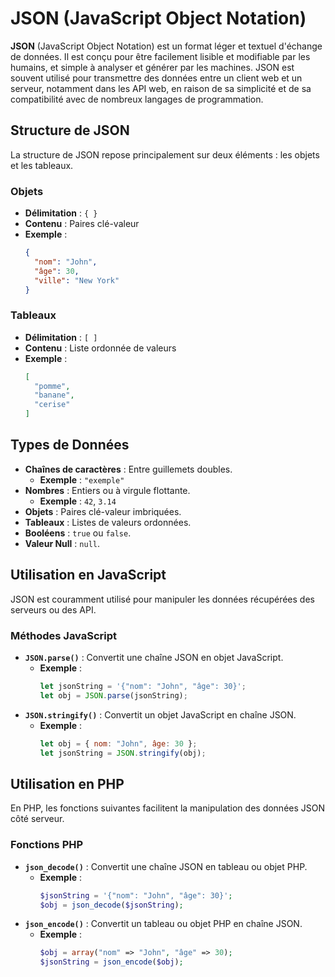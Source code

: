 # JSON (JavaScript Object Notation)

**JSON** (JavaScript Object Notation) est un format léger et textuel d'échange de données. Il est conçu pour être facilement lisible et modifiable par les humains, et simple à analyser et générer par les machines. JSON est souvent utilisé pour transmettre des données entre un client web et un serveur, notamment dans les API web, en raison de sa simplicité et de sa compatibilité avec de nombreux langages de programmation.

## Structure de JSON

La structure de JSON repose principalement sur deux éléments : les objets et les tableaux.

### Objets

- **Délimitation** : `{ }`
- **Contenu** : Paires clé-valeur
- **Exemple** :
  ```json
  {
    "nom": "John",
    "âge": 30,
    "ville": "New York"
  }
  ```

### Tableaux

- **Délimitation** : `[ ]`
- **Contenu** : Liste ordonnée de valeurs
- **Exemple** :
  ```json
  [
    "pomme",
    "banane",
    "cerise"
  ]
  ```

## Types de Données

- **Chaînes de caractères** : Entre guillemets doubles.
  - **Exemple** : `"exemple"`
- **Nombres** : Entiers ou à virgule flottante.
  - **Exemple** : `42`, `3.14`
- **Objets** : Paires clé-valeur imbriquées.
- **Tableaux** : Listes de valeurs ordonnées.
- **Booléens** : `true` ou `false`.
- **Valeur Null** : `null`.

## Utilisation en JavaScript

JSON est couramment utilisé pour manipuler les données récupérées des serveurs ou des API.

### Méthodes JavaScript

- **`JSON.parse()`** : Convertit une chaîne JSON en objet JavaScript.
  - **Exemple** :
    ```javascript
    let jsonString = '{"nom": "John", "âge": 30}';
    let obj = JSON.parse(jsonString);
    ```
- **`JSON.stringify()`** : Convertit un objet JavaScript en chaîne JSON.
  - **Exemple** :
    ```javascript
    let obj = { nom: "John", âge: 30 };
    let jsonString = JSON.stringify(obj);
    ```

## Utilisation en PHP

En PHP, les fonctions suivantes facilitent la manipulation des données JSON côté serveur.

### Fonctions PHP

- **`json_decode()`** : Convertit une chaîne JSON en tableau ou objet PHP.
  - **Exemple** :
    ```php
    $jsonString = '{"nom": "John", "âge": 30}';
    $obj = json_decode($jsonString);
    ```
- **`json_encode()`** : Convertit un tableau ou objet PHP en chaîne JSON.
  - **Exemple** :
    ```php
    $obj = array("nom" => "John", "âge" => 30);
    $jsonString = json_encode($obj);
    ```